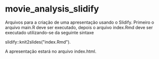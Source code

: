 # movie_analysis_slidify

Arquivos para a criação de uma apresentação usando o Slidify.
Primeiro o arquivo main.R deve ser executado, depois o arquivo index.Rmd deve ser executado utilizando-se da seguinte sintaxe 

slidify::knit2slides("index.Rmd").  

A apresentação estará no arquivo index.html. 
